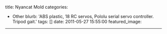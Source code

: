 title: Nyancat Mold
categories:
  - Other
blurb: 'ABS plastic, 18 RC servos, Pololu serial servo controller. Tripod gait.'
tags: []
date: 2011-05-27 15:55:00
featured_image:
---
